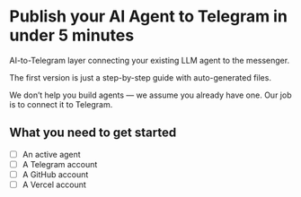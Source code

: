 # Publish your AI Agent to Telegram in under 5 minutes

AI-to-Telegram layer connecting your existing LLM agent to the messenger.

The first version is just a step-by-step guide with auto-generated files.

We don’t help you build agents — we assume you already have one. Our job is to connect it to Telegram.

## What you need to get started

- [ ]  An active agent
- [ ]  A Telegram account
- [ ]  A GitHub account
- [ ]  A Vercel account